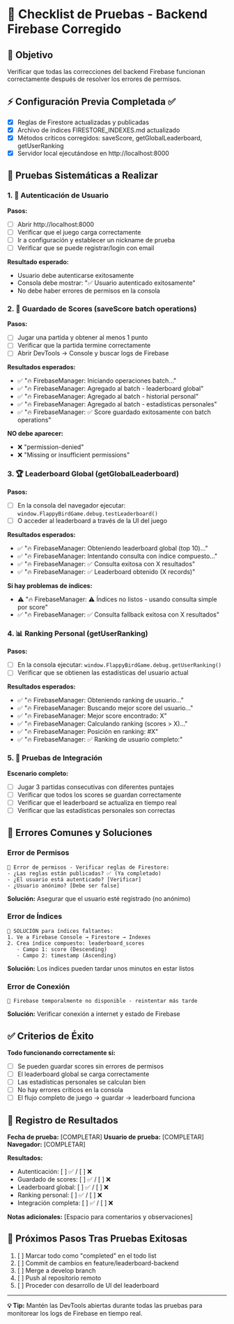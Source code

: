# 🧪 Checklist de Pruebas - Backend Firebase Corregido

## 🎯 Objetivo
Verificar que todas las correcciones del backend Firebase funcionan correctamente después de resolver los errores de permisos.

## ⚡ Configuración Previa Completada ✅
- [x] Reglas de Firestore actualizadas y publicadas
- [x] Archivo de índices FIRESTORE_INDEXES.md actualizado  
- [x] Métodos críticos corregidos: saveScore, getGlobalLeaderboard, getUserRanking
- [x] Servidor local ejecutándose en http://localhost:8000

## 🔬 Pruebas Sistemáticas a Realizar

### 1. 🔐 Autenticación de Usuario
**Pasos:**
- [ ] Abrir http://localhost:8000
- [ ] Verificar que el juego carga correctamente
- [ ] Ir a configuración y establecer un nickname de prueba
- [ ] Verificar que se puede registrar/login con email

**Resultado esperado:**
- Usuario debe autenticarse exitosamente
- Consola debe mostrar: "✅ Usuario autenticado exitosamente"
- No debe haber errores de permisos en la consola

### 2. 💾 Guardado de Scores (saveScore batch operations)
**Pasos:**
- [ ] Jugar una partida y obtener al menos 1 punto
- [ ] Verificar que la partida termine correctamente
- [ ] Abrir DevTools → Console y buscar logs de Firebase

**Resultados esperados:**
- ✅ "🔥 FirebaseManager: Iniciando operaciones batch..."
- ✅ "🔥 FirebaseManager: Agregado al batch - leaderboard global"
- ✅ "🔥 FirebaseManager: Agregado al batch - historial personal"  
- ✅ "🔥 FirebaseManager: Agregado al batch - estadísticas personales"
- ✅ "🔥 FirebaseManager: ✅ Score guardado exitosamente con batch operations"

**NO debe aparecer:**
- ❌ "permission-denied" 
- ❌ "Missing or insufficient permissions"

### 3. 🏆 Leaderboard Global (getGlobalLeaderboard)
**Pasos:**
- [ ] En la consola del navegador ejecutar: `window.FlappyBirdGame.debug.testLeaderboard()`
- [ ] O acceder al leaderboard a través de la UI del juego

**Resultados esperados:**
- ✅ "🔥 FirebaseManager: Obteniendo leaderboard global (top 10)..."
- ✅ "🔥 FirebaseManager: Intentando consulta con índice compuesto..."
- ✅ "🔥 FirebaseManager: ✅ Consulta exitosa con X resultados"
- ✅ "🔥 FirebaseManager: ✅ Leaderboard obtenido (X records)"

**Si hay problemas de índices:**
- ⚠️ "🔥 FirebaseManager: ⚠️ Índices no listos - usando consulta simple por score"
- ✅ "🔥 FirebaseManager: ✅ Consulta fallback exitosa con X resultados"

### 4. 📊 Ranking Personal (getUserRanking)
**Pasos:**
- [ ] En la consola ejecutar: `window.FlappyBirdGame.debug.getUserRanking()`
- [ ] Verificar que se obtienen las estadísticas del usuario actual

**Resultados esperados:**
- ✅ "🔥 FirebaseManager: Obteniendo ranking de usuario..."
- ✅ "🔥 FirebaseManager: Buscando mejor score del usuario..."
- ✅ "🔥 FirebaseManager: Mejor score encontrado: X"
- ✅ "🔥 FirebaseManager: Calculando ranking (scores > X)..."
- ✅ "🔥 FirebaseManager: Posición en ranking: #X"
- ✅ "🔥 FirebaseManager: ✅ Ranking de usuario completo:"

### 5. 🎯 Pruebas de Integración
**Escenario completo:**
- [ ] Jugar 3 partidas consecutivas con diferentes puntajes
- [ ] Verificar que todos los scores se guardan correctamente
- [ ] Verificar que el leaderboard se actualiza en tiempo real
- [ ] Verificar que las estadísticas personales son correctas

## 🚨 Errores Comunes y Soluciones

### Error de Permisos
```
🚨 Error de permisos - Verificar reglas de Firestore:
- ¿Las reglas están publicadas? ✅ (Ya completado)
- ¿El usuario está autenticado? [Verificar]
- ¿Usuario anónimo? [Debe ser false]
```

**Solución:** Asegurar que el usuario esté registrado (no anónimo)

### Error de Índices
```
🚨 SOLUCIÓN para índices faltantes:
1. Ve a Firebase Console → Firestore → Indexes
2. Crea índice compuesto: leaderboard_scores
   - Campo 1: score (Descending)
   - Campo 2: timestamp (Ascending)
```

**Solución:** Los índices pueden tardar unos minutos en estar listos

### Error de Conexión
```
🚨 Firebase temporalmente no disponible - reintentar más tarde
```

**Solución:** Verificar conexión a internet y estado de Firebase

## ✅ Criterios de Éxito

**Todo funcionando correctamente si:**
- [ ] Se pueden guardar scores sin errores de permisos
- [ ] El leaderboard global se carga correctamente
- [ ] Las estadísticas personales se calculan bien  
- [ ] No hay errores críticos en la consola
- [ ] El flujo completo de juego → guardar → leaderboard funciona

## 📝 Registro de Resultados

**Fecha de prueba:** [COMPLETAR]
**Usuario de prueba:** [COMPLETAR]  
**Navegador:** [COMPLETAR]

**Resultados:**
- Autenticación: [ ] ✅ / [ ] ❌
- Guardado de scores: [ ] ✅ / [ ] ❌  
- Leaderboard global: [ ] ✅ / [ ] ❌
- Ranking personal: [ ] ✅ / [ ] ❌
- Integración completa: [ ] ✅ / [ ] ❌

**Notas adicionales:**
[Espacio para comentarios y observaciones]

## 🎯 Próximos Pasos Tras Pruebas Exitosas

1. [ ] Marcar todo como "completed" en el todo list
2. [ ] Commit de cambios en feature/leaderboard-backend  
3. [ ] Merge a develop branch
4. [ ] Push al repositorio remoto
5. [ ] Proceder con desarrollo de UI del leaderboard

---

**💡 Tip:** Mantén las DevTools abiertas durante todas las pruebas para monitorear los logs de Firebase en tiempo real.